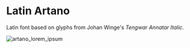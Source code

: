 # Latin Artano
Latin font based on glyphs from Johan Winge's *Tengwar Annatar Italic.*

![artano_lorem_ipsum](https://user-images.githubusercontent.com/16606427/192659453-942b8e1f-2838-4ac2-99d0-50f29c06b307.png)

